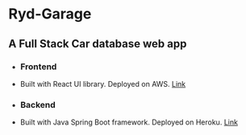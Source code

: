 # Ryd-Garage
## A Full Stack Car database web app
  - ### Frontend 
  - Built with React UI library. Deployed on AWS. [Link](https://frontend.d32wd9j2ruj9lb.amplifyapp.com/)

  - ### Backend 
  - Built with Java Spring Boot framework. Deployed on Heroku. [Link](https://ryd-backend.herokuapp.com/)
